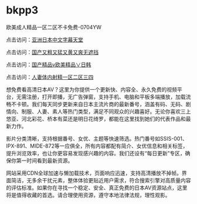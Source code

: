 # bkpp3
欧美成人精品一区二区不卡免费-0704YW

点击访问：<a href="https://bered.pages.dev/">亚洲日本中文字幕天堂</a>

点击访问：<a href="https://rtj-3zo.pages.dev/">国产又粗又猛又黄又爽无遮挡</a>

点击访问：<a href="https://vassv.pages.dev/">国产精品v欧美精品∨日韩</a>

点击访问：<a href="https://gsd-agv.pages.dev/">人妻体内射精一区二区三四</a>

想免费看高清日本AV？这里为你提供一个更新快、内容全、永久免费的视频平台，无需注册，打开即播，无广告弹窗，支持手机、电脑和平板多端播放，加载流畅不卡顿。我们每天同步更新来自日本主流片商的最新番号，涵盖有码、无码、剧情向、制服、人妻、素人等热门类型，满足不同观众的兴趣喜好。无论你喜欢三上悠亚、河北彩花、桥本有菜还是明日花绮罗，都能在这里找到她们的代表作品和最新力作。

影片分类清晰，支持根据番号、女优、主题等快速筛选。热门番号如SSIS-001、IPX-891、MIDE-872等一应俱全，所有内容都配有简介、女优信息和相关标签，提升浏览效率，也让你更容易发现感兴趣的内容。我们还设有“每日更新”专区，确保你第一时间看到最新资源。

网站采用CDN全球加速与懒加载技术，页面响应迅速，支持高清播放不掉帧。界面简洁，无多余干扰元素，整体体验更贴近用户需求，符合搜索引擎对高质量内容的评估标准。如果你在寻找一个稳定、安全、真正免费的日本AV资源站点，这里将是值得收藏的首选。请合理使用资源，遵守本地法律法规，理性观影。

<span style="display:none;">[Canonical link](）</span>
